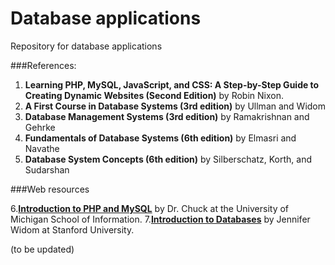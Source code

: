 Database applications
============

Repository for database applications

###References:
1. **Learning PHP, MySQL, JavaScript, and CSS: A Step-by-Step Guide to Creating Dynamic Websites (Second Edition)** by Robin Nixon. 
2. **A First Course in Database Systems (3rd edition)** by Ullman and Widom
3. **Database Management Systems (3rd edition)** by Ramakrishnan and Gehrke
4. **Fundamentals of Database Systems (6th edition)** by Elmasri and Navathe
5. **Database System Concepts (6th edition)** by Silberschatz, Korth, and Sudarshan


###Web resources

6.**[Introduction to PHP and MySQL](http://www.php-intro.com/)** by Dr. Chuck at the University of Michigan School of Information.
7.**[Introduction to Databases](https://class.stanford.edu/courses/Home/Databases/Engineering/about)** by Jennifer Widom at Stanford University.

(to be updated)
